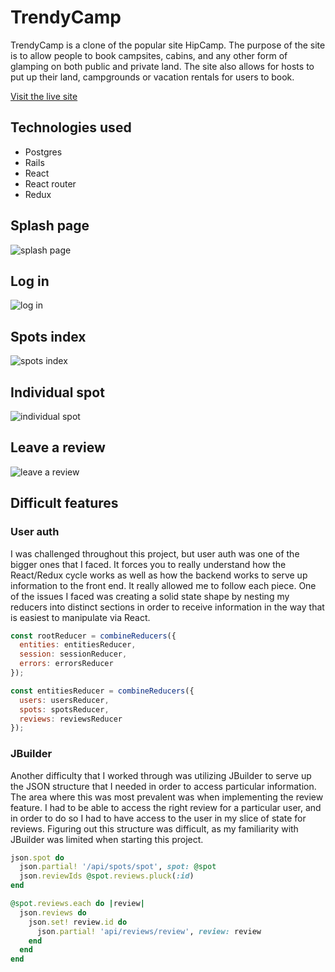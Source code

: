 # TrendyCamp

TrendyCamp is a clone of the popular site HipCamp. The purpose of the site is to allow people to book campsites, cabins, and any other form of glamping on both public and private land. The site also allows for hosts to put up their land, campgrounds or vacation rentals for users to book.

[Visit the live site](https://trendycamp.herokuapp.com/#/)

## Technologies used
* Postgres
* Rails
* React
* React router
* Redux

## Splash page

![splash page](https://user-images.githubusercontent.com/45123867/152576191-ae99cba1-b130-4355-87b5-da609c514eae.png)

## Log in

![log in](https://user-images.githubusercontent.com/45123867/152581840-ed021d8c-dff4-44d2-bd26-0ec84fbf5910.png)

## Spots index

![spots index](https://user-images.githubusercontent.com/45123867/152576983-f24ffbfe-c45f-47c0-a8fc-ddc0309375c8.png)

## Individual spot

![individual spot](https://user-images.githubusercontent.com/45123867/152578447-26a42311-87f0-4856-b6c3-11bef91b2881.png)

## Leave a review

![leave a review](https://user-images.githubusercontent.com/45123867/152579359-74c954c6-e6eb-4c4b-90b4-c0c962934420.png)

## Difficult features

### User auth

I was challenged throughout this project, but user auth was one of the bigger ones that I faced. It forces you to really understand how the React/Redux cycle works as well as how the backend works to serve up information to the front end. It really allowed me to follow each piece. One of the issues I faced was creating a solid state shape by nesting my reducers into distinct sections in order to receive information in the way that is easiest to manipulate via React. 

```javascript
const rootReducer = combineReducers({
  entities: entitiesReducer,
  session: sessionReducer,
  errors: errorsReducer
});
```

```javascript
const entitiesReducer = combineReducers({
  users: usersReducer,
  spots: spotsReducer,
  reviews: reviewsReducer
});
```

### JBuilder

Another difficulty that I worked through was utilizing JBuilder to serve up the JSON structure that I needed in order to access particular information. The area where this was most prevalent was when implementing the review feature. I had to be able to access the right review for a particular user, and in order to do so I had to have access to the user in my slice of state for reviews. Figuring out this structure was difficult, as my familiarity with JBuilder was limited when starting this project. 

```ruby
json.spot do 
  json.partial! '/api/spots/spot', spot: @spot
  json.reviewIds @spot.reviews.pluck(:id)
end

@spot.reviews.each do |review|
  json.reviews do 
    json.set! review.id do
      json.partial! 'api/reviews/review', review: review
    end
  end
end
```
